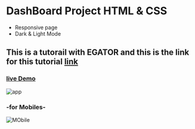 # DashBoard Project HTML & CSS 
- Responsive page 
- Dark & Light Mode

## This is a tutorail with EGATOR and this is the link for this tutorial [link](https://www.youtube.com/watch?v=BOF79TAIkYQ)
### [live Demo](https://m2001said.github.io/DashBoard/)

![app](https://user-images.githubusercontent.com/91760639/190576262-af07b2cd-48d3-475d-9100-dfbfdf8fe23f.jpg)

### -for Mobiles-

![MObile](https://user-images.githubusercontent.com/91760639/190576547-ad114e6e-863b-40f6-a751-f27aca234c7d.jpg)
